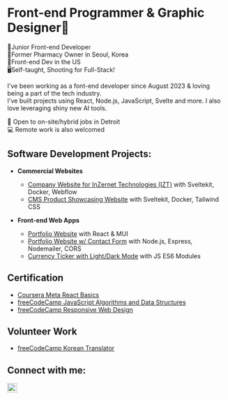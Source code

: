 <h1>Front-end Programmer & Graphic Designer🌟</h1>



💪Junior Front-end Developer<br/>
🏥Former Pharmacy Owner in Seoul, Korea<br/>
🎨Front-end Dev in the US<br/>
🖥Self-taught, Shooting for Full-Stack!<br/>

I've been working as a font-end developer since August 2023 & loving being a part of the tech industry. <br />
I've built projects using React, Node.js, JavaScript, Svelte and more. I also love leveraging shiny new AI tools.

👥 Open to on-site/hybrid jobs in Detroit<br/>
💻 Remote work is also welcomed
</p>
<h2>Software Development Projects:</h2>

- <b>Commercial Websites</b>
  - [Company Website for InZernet Technologies (IZT)](https://izt.one/) with Sveltekit, Docker, Webflow
  - [CMS Product Showcasing Website](https://manage.izt.app/) with Sveltekit, Docker, Tailwind CSS

- <b>Front-end Web Apps</b>
  - [Portfolio Website](https://jamie-kim-portfolio.vercel.app/) with React & MUI
  - [Portfolio Website w/ Contact Form](https://github.com/jamiekimtech/website-form) with Node.js, Express, Nodemailer, CORS
  - [Currency Ticker with Light/Dark Mode](https://main--singular-salmiakki-a6c94d.netlify.app/) with JS ES6 Modules
  

<h2>Certification</h2>

- [Coursera Meta React Basics](https://www.coursera.org/account/accomplishments/certificate/WUEBFJ9GUJH3)
- [freeCodeCamp JavaScript Algorithms and Data Structures](https://www.freecodecamp.org/certification/JamieKim/javascript-algorithms-and-data-structures)
- [freeCodeCamp Responsive Web Design](https://www.freecodecamp.org/certification/JamieKim/responsive-web-design)



<h2> Volunteer Work</h2>

- [freeCodeCamp Korean Translator](https://https://www.freecodecamp.org/)

<h2>Connect with me:</h2>

[<img align="left" alt="JamieKim | LinkedIn" width="22px" src="https://cdn.jsdelivr.net/npm/simple-icons@v3/icons/linkedin.svg" />][linkedin]


[linkedin]: https://www.linkedin.com/in/jamie-kim-6924ba251/
